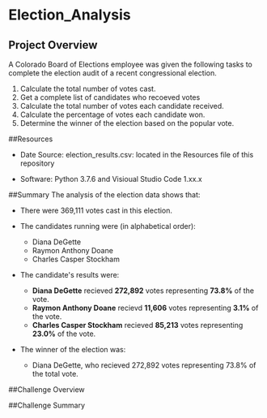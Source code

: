 # Election_Analysis

## Project Overview
A Colorado Board of Elections employee was given the following tasks to complete the election audit of a recent congressional election.

1. Calculate the total number of votes cast.
2. Get a complete list of candidates who recoeved votes
3. Calculate the total number of votes each candidate received.
4. Calculate the percentage of votes each candidate won.
5. Determine the winner of the election based on the popular vote.

##Resources
* Date Source: election_results.csv: located in the Resources file of this repository

* Software: Python 3.7.6 and Visioual Studio Code 1.xx.x

##Summary
The analysis of the election data shows that:

* There were 369,111 votes cast in this election.
 
* The candidates running were (in alphabetical order):
	* Diana DeGette
	* Raymon Anthony Doane
	* Charles Casper Stockham
* The candidate's results were:
	* **Diana DeGette** recieved **272,892** votes representing **73.8%** of the vote.
	* **Raymon Anthony Doane** recievd **11,606** votes representing **3.1%** of the vote. 
	* **Charles Casper Stockham** recieved **85,213** votes representing **23.0%** of the vote.

* The winner of the election was: 
	* Diana DeGette, who recieved 272,892 votes representing 73.8% of the total vote.

##Challenge Overview

##Challenge Summary

 
